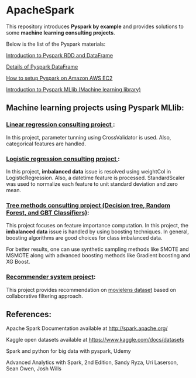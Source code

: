 <h1>ApacheSpark</h1> 

This repository introduces **Pyspark by example** and provides solutions to some **machine learning consulting projects**.

Below is the list of the Pyspark materials:

<a href="pyspark-test.ipynb">Introduction to Pyspark RDD and DataFrame</a>

<a href="dataFrame-basics.ipynb">Details of Pyspark DataFrame</a>

<a href="PySpark-AWS-EC2.ipynb">How to setup Pyspark on Amazon AWS EC2 </a>

<a href="pyspark-MLlib.ipynb"> Introduction to Pyspark MLlib (Machine learning library) </a>

## Machine learning projects using Pyspark MLlib:

### <a href="Linear_Regression_Consulting_Project.ipynb"> Linear regression consulting project </a>:

In this project, parameter tunning using CrossValidator is used. Also, categorical features are handled.

### <a href="Logistic_Regression_Consulting_Project.ipynb"> Logistic regression consulting project </a>:

In this project, **imbalanced data** issue is resolved using weightCol in LogisticRegression. Also, a datetime feature is processed. StandardScaler was used to normalize each feature to unit standard deviation and zero mean.

### <a href="Tree_Methods_Consulting_Project.ipynb"> Tree methods consulting project (Decision tree, Random Forest, and GBT Classifiers)</a>:

This project focuses on feature importance computation. In this project, the **imbalanced data** issue is handled by using boosting techniques. In general, boosting algorithms are good choices for class imbalanced data.

For better results, one can use synthetic sampling methods like SMOTE and MSMOTE along with advanced boosting methods like Gradient boosting and XG Boost.


### <a href="Recommender_System_Project.ipynb"> Recommender system project</a>:

This project provides recommendation on [movielens dataset](https://grouplens.org/datasets/movielens/) based on collaborative filtering approach.

## References:

Apache Spark Documentation available at http://spark.apache.org/

Kaggle open datasets available at https://www.kaggle.com/docs/datasets

Spark and python for big data with pyspark, Udemy

Advanced Analytics with Spark, 2nd Edition, Sandy Ryza, Uri Laserson, Sean Owen, Josh Wills


<!-- Frequent pattern mining -->
